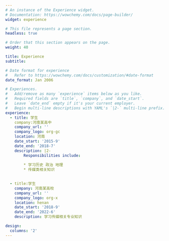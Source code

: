 ```yaml
---
# An instance of the Experience widget.
# Documentation: https://wowchemy.com/docs/page-builder/
widget: experience

# This file represents a page section.
headless: true

# Order that this section appears on the page.
weight: 40

title: Experience
subtitle:

# Date format for experience
#   Refer to https://wowchemy.com/docs/customization/#date-format
date_format: Jan 2006

# Experiences.
#   Add/remove as many `experience` items below as you like.
#   Required fields are `title`, `company`, and `date_start`.
#   Leave `date_end` empty if it's your current employer.
#   Begin multi-line descriptions with YAML's `|2-` multi-line prefix.
experience:
  - title: 学生
    company:河南某高中
    company_url: ''
    company_logo: org-gc
    location: 河南
    date_start: '2015-9'
    date_end: '2018-7'
    description: |2-
        Responsibilities include:
        
        * 学习历史 政治 地理
        * 传媒类相关知识
         

  - title:学生
    company: 河南某高校
    company_url: ''
    company_logo: org-x
    location: henan
    date_start: '2018-9'
    date_end: '2022-6'
    description: 学习传媒相关专业知识

design:
  columns: '2'
---
```

